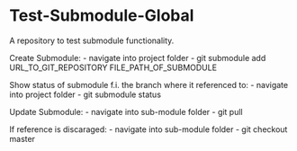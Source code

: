 # Test-Submodule-Global
A repository to test submodule functionality.


Create Submodule:
    - navigate into project folder
    - git submodule add URL_TO_GIT_REPOSITORY FILE_PATH_OF_SUBMODULE

Show status of submodule f.i. the branch where it referenced to:
    - navigate into project folder
    - git submodule status

Update Submodule:
    - navigate into sub-module folder
    - git pull

If reference is discaraged:
    - navigate into sub-module folder
    - git checkout master

